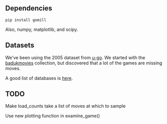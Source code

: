 Dependencies
------------

    pip install gomill

Also, numpy, matplotlib, and scipy.

Datasets
------------

We've been using the 2005 dataset from [u-go](http://www.u-go.net/gamerecords/). We started with the [badukmovies](https://badukmovies.com/pro_games) collection, but discovered that a lot of the games are missing moves.

A good list of databases is [here](http://senseis.xmp.net/?GoDatabases).


TODO
-------------

Make load_counts take a list of moves at which to sample

Use new plotting function in examine_game()
